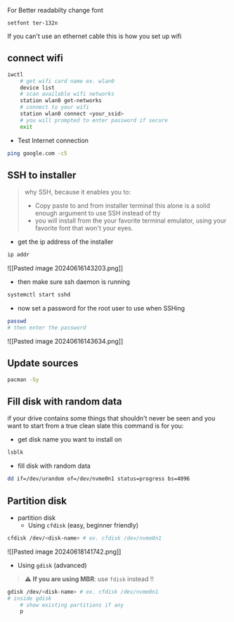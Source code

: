 For Better readabilty change font
```
setfont ter-132n
```

If you can't use an ethernet cable this is how you set up wifi
## connect wifi
```bash
iwctl
	# get wifi card name ex. wlan0
	device list
	# scan available wifi networks
	station wlan0 get-networks
	# connect to your wifi
	station wlan0 connect <your_ssid>
	# you will prompted to enter password if secure	
	exit
```
- Test Internet connection
```bash
ping google.com -c5
```

## SSH to installer
> why SSH, because it enables you to:
> - Copy paste to and from installer terminal
> this alone is a solid enough argument to use SSH instead of tty
> - you will install from the your favorite terminal emulator, using your favorite font that won't your eyes.

- get the ip address of the installer
```bash
ip addr
```
![[Pasted image 20240616143203.png]]
- then make sure ssh daemon is running
```bash
systemctl start sshd
```
- now set a password for the root user to use when SSHing
```bash
passwd
# then enter the password
```
![[Pasted image 20240616143634.png]]


## Update sources
```bash
pacman -Sy
```

## Fill disk with random data
if your drive contains some things that shouldn't never be seen and you want to start from a true clean slate this command is for you:

- get disk name you want to install on
```bash
lsblk
```
- fill disk with random data
```bash
dd if=/dev/urandom of=/dev/nvme0n1 status=progress bs=4096
```

## Partition disk
- partition disk
	- Using `cfdisk`	(easy, beginner friendly)

```bash
cfdisk /dev/<disk-name> # ex. cfdisk /dev/nvme0n1
```
![[Pasted image 20240618141742.png]]
- Using `gdisk` (advanced) 
> :warning: **If you are using MBR**: use `fdisk` instead !!
```bash
gdisk /dev/<disk-name> # ex. cfdisk /dev/nvme0n1
# inside gdisk
	# show existing partitions if any
	p
```

